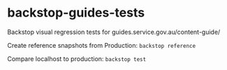 # backstop-guides-tests
Backstop visual regression tests for guides.service.gov.au/content-guide/

Create reference snapshots from Production:
`backstop reference`

Compare localhost to production:
`backstop test`

